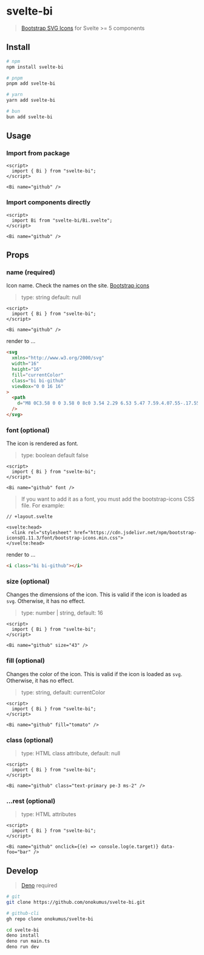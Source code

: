 # svelte-bi

> [Bootstrap SVG Icons](https://github.com/twbs/icons) for Svelte >= 5
> components

## Install

```bash
# npm
npm install svelte-bi

# pnpm
pnpm add svelte-bi

# yarn
yarn add svelte-bi

# bun
bun add svelte-bi
```

## Usage

### Import from package

```svelte
<script>
  import { Bi } from "svelte-bi";
</script>

<Bi name="github" />
```

### Import components directly

```svelte
<script>
  import Bi from "svelte-bi/Bi.svelte";
</script>

<Bi name="github" />
```

## Props

### name (required)

Icon name. Check the names on the site.
[Bootstrap icons](https://icons.getbootstrap.com/)

> type: string default: null

```svelte
<script>
  import { Bi } from "svelte-bi";
</script>

<Bi name="github" />
```

render to ...

```html
<svg
  xmlns="http://www.w3.org/2000/svg"
  width="16"
  height="16"
  fill="currentColor"
  class="bi bi-github"
  viewBox="0 0 16 16"
>
  <path
    d="M8 0C3.58 0 0 3.58 0 8c0 3.54 2.29 6.53 5.47 7.59.4.07.55-.17.55-.38 0-.19-.01-.82-.01-1.49-2.01.37-2.53-.49-2.69-.94-.09-.23-.48-.94-.82-1.13-.28-.15-.68-.52-.01-.53.63-.01 1.08.58 1.23.82.72 1.21 1.87.87 2.33.66.07-.52.28-.87.51-1.07-1.78-.2-3.64-.89-3.64-3.95 0-.87.31-1.59.82-2.15-.08-.2-.36-1.02.08-2.12 0 0 .67-.21 2.2.82.64-.18 1.32-.27 2-.27s1.36.09 2 .27c1.53-1.04 2.2-.82 2.2-.82.44 1.1.16 1.92.08 2.12.51.56.82 1.27.82 2.15 0 3.07-1.87 3.75-3.65 3.95.29.25.54.73.54 1.48 0 1.07-.01 1.93-.01 2.2 0 .21.15.46.55.38A8.01 8.01 0 0 0 16 8c0-4.42-3.58-8-8-8"
  />
</svg>
```

### font (optional)

The icon is rendered as font.

> type: boolean default false

```svelte
<script>
  import { Bi } from "svelte-bi";
</script>

<Bi name="github" font />
```

> If you want to add it as a font, you must add the bootstrap-icons CSS file.
> For example:

```svelte
// +layout.svelte

<svelte:head>
  <link rel="stylesheet" href="https://cdn.jsdelivr.net/npm/bootstrap-icons@1.11.3/font/bootstrap-icons.min.css">
</svelte:head>
```

render to ...

```html
<i class="bi bi-github"></i>
```

### size (optional)

Changes the dimensions of the icon. This is valid if the icon is loaded as
`svg`. Otherwise, it has no effect.

> type: number | string, default: 16

```svelte
<script>
  import { Bi } from "svelte-bi";
</script>

<Bi name="github" size="43" />
```

### fill (optional)

Changes the color of the icon. This is valid if the icon is loaded as `svg`.
Otherwise, it has no effect.

> type: string, default: currentColor

```svelte
<script>
  import { Bi } from "svelte-bi";
</script>

<Bi name="github" fill="tomato" />
```

### class (optional)

> type: HTML class attribute, default: null

```svelte
<script>
  import { Bi } from "svelte-bi";
</script>

<Bi name="github" class="text-primary pe-3 ms-2" />
```

### ...rest (optional)

> type: HTML attributes

```svelte
<script>
  import { Bi } from "svelte-bi";
</script>

<Bi name="github" onclick={(e) => console.log(e.target)} data-foo="bar" />
```

## Develop

> [Deno](https://deno.com/) required

```bash
# git
git clone https://github.com/onokumus/svelte-bi.git

# github-cli
gh repo clone onokumus/svelte-bi

cd svelte-bi
deno install
deno run main.ts
deno run dev
```
